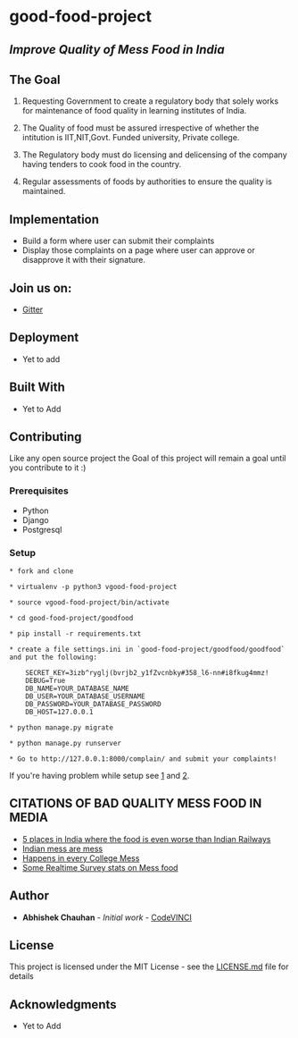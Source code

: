 # good-food-project

## *Improve Quality of Mess Food in India*

## The Goal

1. Requesting Government to create a regulatory body that solely works for maintenance of food quality in learning institutes of India.

2. The Quality of food must be assured irrespective of whether the intitution is IIT,NIT,Govt. Funded university, Private college.

3. The Regulatory body must do licensing and delicensing of the company having tenders to cook food in the country.

4. Regular assessments of foods by authorities to ensure the quality is maintained.

## Implementation

 * Build a form where user can submit their complaints
 * Display those complaints on a page where user can approve or disapprove it with their signature.

## Join us on:

* [Gitter](https://gitter.im/good-food-project)

## Deployment

* Yet to add

## Built With

* Yet to Add

## Contributing

Like any open source project the Goal of this project will remain a goal until you contribute to it :)

### Prerequisites

* Python
* Django
* Postgresql

### Setup

```
* fork and clone

* virtualenv -p python3 vgood-food-project

* source vgood-food-project/bin/activate

* cd good-food-project/goodfood

* pip install -r requirements.txt

* create a file settings.ini in `good-food-project/goodfood/goodfood` and put the following:

    SECRET_KEY=3izb^ryglj(bvrjb2_y1fZvcnbky#358_l6-nn#i8fkug4mmz!
    DEBUG=True
    DB_NAME=YOUR_DATABASE_NAME
    DB_USER=YOUR_DATABASE_USERNAME
    DB_PASSWORD=YOUR_DATABASE_PASSWORD
    DB_HOST=127.0.0.1

* python manage.py migrate

* python manage.py runserver

* Go to http://127.0.0.1:8000/complain/ and submit your complaints!
```

If you're having problem while setup see [1](https://www.digitalocean.com/community/tutorials/how-to-use-postgresql-with-your-django-application-on-ubuntu-14-04) and [2](https://simpleisbetterthancomplex.com/2015/11/26/package-of-the-week-python-decouple.html).

## CITATIONS OF BAD QUALITY MESS FOOD IN MEDIA

* [5 places in India where the food is even worse than Indian Railways](https://www.indiatoday.in/food-drink/food/story/indian-railways-unhygienic-food-safety-government-hostel-mess-pg-tiffin-service-street-vendors-hospitals-lifefd-1026418-2017-07-26)
* [Indian mess are mess](https://www.storypick.com/mess-food-nightmare/)
* [Happens in every College Mess](http://www.thehindu.com/news/cities/chennai/iitm-students-protest-poor-quality-of-canteens/article5101646.ece)
* [Some Realtime Survey stats on Mess food](https://www.slideshare.net/udit002/mess-food-report)

## Author

* **Abhishek Chauhan** - *Initial work* - [CodeVINCI](https://github.com/CodeVINCI)

## License

This project is licensed under the MIT License - see the [LICENSE.md](https://github.com/CodeVINCI/good-food-project/blob/master/LICENSE) file for details

## Acknowledgments

* Yet to Add

